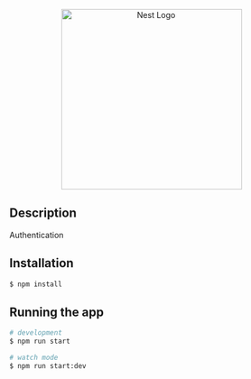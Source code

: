 <p align="center">
  <a href="http://nestjs.com/" target="blank"><img src="https://nestjs.com/img/logo_text.svg" width="320" alt="Nest Logo" /></a>
</p>

## Description

Authentication 

## Installation

```bash
$ npm install
```

## Running the app

```bash
# development
$ npm run start

# watch mode
$ npm run start:dev



